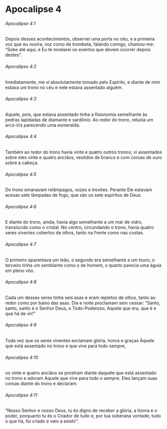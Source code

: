 # Apocalipse 4

###### Apocalipse 4:1

Depois desses acontecimentos, observei uma porta no céu, e a primeira voz que eu ouvira, voz como de trombeta, falando comigo, chamou-me: “Sobe até aqui, e Eu te revelarei os eventos que devem ocorrer depois destes”.

###### Apocalipse 4:2

Imediatamente, me vi absolutamente tomado pelo Espírito, e diante de mim estava um trono no céu e nele estava assentado alguém.

###### Apocalipse 4:3

Aquele, pois, que estava assentado tinha a fisionomia semelhante às pedras lapidadas de diamante e sardônio. Ao redor do trono, reluzia um arco-íris parecendo uma esmeralda.

###### Apocalipse 4:4

Também ao redor do trono havia vinte e quatro outros tronos; vi assentados sobre eles vinte e quatro anciãos, vestidos de branco e com coroas de ouro sobre a cabeça.

###### Apocalipse 4:5

Do trono emanavam relâmpagos, vozes e trovões. Perante Ele estavam acesas sete lâmpadas de fogo, que são os sete espíritos de Deus.

###### Apocalipse 4:6

E diante do trono, ainda, havia algo semelhante a um mar de vidro, translúcido como o cristal. No centro, circundando o trono, havia quatro seres viventes cobertos de olhos, tanto na frente como nas costas.

###### Apocalipse 4:7

O primeiro aparentava um leão, o segundo era semelhante a um touro, o terceiro tinha um semblante como o de homem, o quarto parecia uma águia em pleno vôo.

###### Apocalipse 4:8

Cada um desses seres tinha seis asas e eram repletos de olhos, tanto ao redor como por baixo das asas. Dia e noite proclamam sem cessar: “Santo, santo, santo é o Senhor Deus, o Todo-Poderoso, Aquele que era, que é e que há de vir!”

###### Apocalipse 4:9

Toda vez que os seres viventes exclamam glória, honra e graças Àquele que está assentado no trono e que vive para todo sempre,

###### Apocalipse 4:10

os vinte e quatro anciãos se prostram diante daquele que está assentado no trono e adoram Aquele que vive para todo o sempre. Eles lançam suas coroas diante do trono e declaram:

###### Apocalipse 4:11

“Nosso Senhor e nosso Deus, tu és digno de receber a glória, a honra e o poder, porquanto tu és o Criador de tudo e, por tua soberana vontade, tudo o que há, foi criado e veio a existir”.

